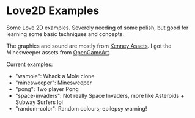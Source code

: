 # Love2D Examples

Some Love 2D examples. Severely needing of some polish, but good for learning some basic techniques and concepts.

The graphics and sound are mostly from [Kenney Assets](https://www.kenney.nl/).
I got the Minesweeper assets from [OpenGameArt](https://opengameart.org/content/minesweeper-tile-set).

Current examples:
- "wamole": Whack a Mole clone
- "minesweeper": Minesweeper
- "pong": Two player Pong
- "space-invaders": Not really Space Invaders, more like Asteroids + Subway Surfers lol
- "random-color": Random colours; epilepsy warning!
